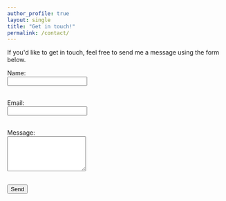 ```yaml
---
author_profile: true
layout: single
title: "Get in touch!"
permalink: /contact/
---
```


If you'd like to get in touch, feel free to send me a message using the form below.

<form action="https://formspree.io/f/xnnplrzp" method="POST">
  

  <label for="name">Name:</label><br>
    <input type="text" name="Name:" id="name" required><br><br>

  <label for="email">Email:</label><br>
    <input type="email" name="Reply to:" id="_replyto" required><br><br>

  <label for="message">Message:</label><br>
    <textarea name="Message: " id="message" rows="5" required></textarea><br><br>
    
  <input name="Subject:" id="form-subject" type="hidden" value="none" />
  <input type="submit" value="Send">
</form>
<script>
  const nameInput = document.getElementById("name");
  const subjectInput = document.getElementById("form-subject");

  nameInput.addEventListener("input", function () {
    subjectInput.value = `Message from ${nameInput.value}!`;
  });
</script>


